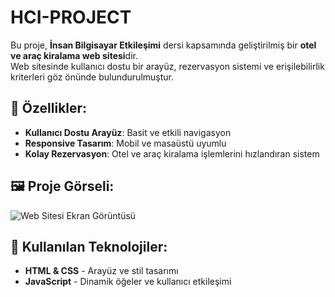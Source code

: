 # HCI-PROJECT
Bu proje, **İnsan Bilgisayar Etkileşimi** dersi kapsamında geliştirilmiş bir **otel ve araç kiralama web sitesi**dir.  
Web sitesinde kullanıcı dostu bir arayüz, rezervasyon sistemi ve erişilebilirlik kriterleri göz önünde bulundurulmuştur.

## 🚀 Özellikler:
- **Kullanıcı Dostu Arayüz**: Basit ve etkili navigasyon
- **Responsive Tasarım**: Mobil ve masaüstü uyumlu
- **Kolay Rezervasyon**: Otel ve araç kiralama işlemlerini hızlandıran sistem

## 🖼️ Proje Görseli:
![Web Sitesi Ekran Görüntüsü](https://raw.githubusercontent.com/ebraragrali/HCI-PROJECT/main/https://github.com/ebraragrali/HCI-PROJECT/blob/main/Ekran%20Resmi%202024-12-28%2016.34.38.png)

## 📂 Kullanılan Teknolojiler:
- **HTML & CSS** - Arayüz ve stil tasarımı  
- **JavaScript** - Dinamik öğeler ve kullanıcı etkileşimi  
